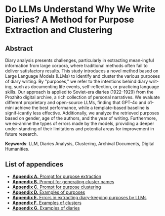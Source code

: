 # Do LLMs Understand Why We Write Diaries? A Method for Purpose Extraction and Clustering
## Abstract
Diary analysis presents challenges, particularly in extracting mean-ingful information from large corpora, where traditional methods often fail to deliver satisfactory results. This study introduces a novel method based on Large Language Models (LLMs) to identify and cluster the various purposes of diary writing. By "purposes," we refer to the intentions behind diary writ-ing, such as documenting life events, self-reflection, or practicing language skills. Our approach is applied to Soviet-era diaries (1922–1929) from the Prozhito digital archive, a rich collection of personal narratives. We evaluate different proprietary and open-source LLMs, finding that GPT-4o and o1-mini achieve the best performance, while a template-based baseline is signif-icantly less effective. Additionally, we analyze the retrieved purposes based on gender, age of the authors, and the year of writing. Furthermore, we ex-amine the types of errors made by the models, providing a deeper under-standing of their limitations and potential areas for improvement in future research.

__Keywords__: LLM, Diaries Analysis, Clustering, Archival Documents, Digital Humanities.

## List of appendices

* [**Appendix A.** Prompt for purpose extraction](./appendix_a_prompt_purpose_extraction.md)
* [**Appendix B.** Prompt for generating cluster names](./appendix_b_prompt_generating_cluster.md)
* [**Appendix C.** Prompt for purpose clustering](./appendix_c_prompt_purpose_clustering.md)
* [**Appendix D.** Examples of purposes](./appendix_d_examples_of_purposes.md)
* [**Appendix E.** Errors in extracting diary-keeping purposes by LLMs](./appendix_e_errors_in_exctracting_diary-keeping_purposes_by_LLM.md)
* [**Appendix F.** Examples of clusters](./appendix_f_examples_of_clusters.md)
* [**Appendix G.** Examples of diaries](./appendix_g_examples_of_diaries.md)
